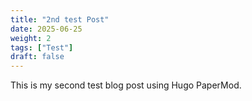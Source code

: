 ```yaml
---
title: "2nd test Post"
date: 2025-06-25
weight: 2
tags: ["Test"]
draft: false
---
```


This is my second test blog post using Hugo PaperMod.
